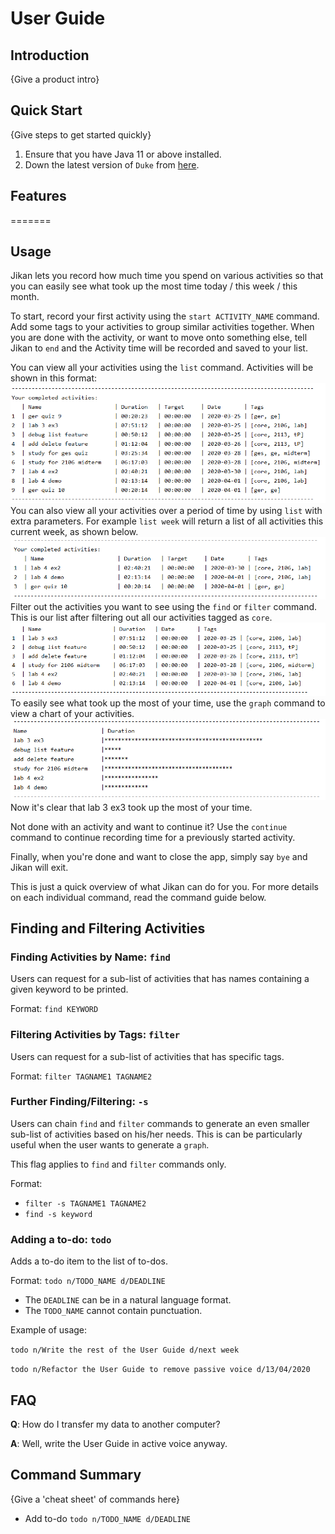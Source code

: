 # User Guide

## Introduction

{Give a product intro}

## Quick Start

{Give steps to get started quickly}

1. Ensure that you have Java 11 or above installed.
1. Down the latest version of `Duke` from [here](http://link.to/duke).


## Features 
=======
## Usage
Jikan lets you record how much time you spend on various activities so that you can easily see what took up the most time today / this week / this month.

To start, record your first activity using the `start ACTIVITY_NAME` command. Add some tags to your activities to group similar activities together. When you are done with the activity, or want to move onto something else, tell Jikan to `end` and the Activity time will be recorded and saved to your list.

You can view all your activities using the `list` command. Activities will be shown in this format:
![Continue command sequence diagram](./pictures/list.PNG)
You can also view all your activities over a period of time by using `list` with extra parameters. For example `list week` will return a list of all activities this current week, as shown below.
![Continue command sequence diagram](./pictures/list_week.PNG)
Filter out the activities you want to see using the `find` or `filter` command. This is our list after filtering out all our activities tagged as `core`. 
![Continue command sequence diagram](./pictures/list_core.PNG)
To easily see what took up the most of your time, use the `graph` command to view a chart of your activities. 
![Continue command sequence diagram](./pictures/graph_core.PNG)
Now it's clear that lab 3 ex3 took up the most of your time. 

Not done with an activity and want to continue it? Use the `continue` command to continue recording time for a previously started activity.

Finally, when you're done and want to close the app, simply say `bye` and Jikan will exit.

This is just a quick overview of what Jikan can do for you. For more details on each individual command, read the command guide below.


## Finding and Filtering Activities

### Finding Activities by Name: `find`
Users can request for a sub-list of activities that has names containing a given keyword to be printed.

Format: `find KEYWORD`

### Filtering Activities by Tags: `filter`
Users can request for a sub-list of activities that has specific tags.

Format: `filter TAGNAME1 TAGNAME2`

### Further Finding/Filtering: `-s`
Users can chain `find` and `filter` commands to generate an even smaller sub-list of activities based on his/her needs. 
This is can be particularly useful when the user wants to generate a `graph`.

This flag applies to `find` and `filter` commands only. 

Format: 
* `filter -s TAGNAME1 TAGNAME2`
* `find -s keyword`


### Adding a to-do: `todo`
Adds a to-do item to the list of to-dos.

Format: `todo n/TODO_NAME d/DEADLINE`

* The `DEADLINE` can be in a natural language format.
* The `TODO_NAME` cannot contain punctuation.  

Example of usage: 

`todo n/Write the rest of the User Guide d/next week`

`todo n/Refactor the User Guide to remove passive voice d/13/04/2020`

## FAQ

**Q**: How do I transfer my data to another computer? 

**A**: Well, write the User Guide in active voice anyway.

## Command Summary

{Give a 'cheat sheet' of commands here}

* Add to-do `todo n/TODO_NAME d/DEADLINE`

